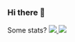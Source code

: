 ### Hi there 👋

Some stats?
<a href="https://github.com/san4ern">
  <img src="https://github-readme-stats.vercel.app/api?username=san4ern&theme=onedark&count_private=true&custom_title=Github%20All%20Time%20Stats&show_icons=true" />
</a>
<a href="https://wakatime.com"><img src="https://wakatime.com/share/@san4ouZ/c80a5daa-1a01-4f2d-9eef-73712f56d387.png" /></a>
